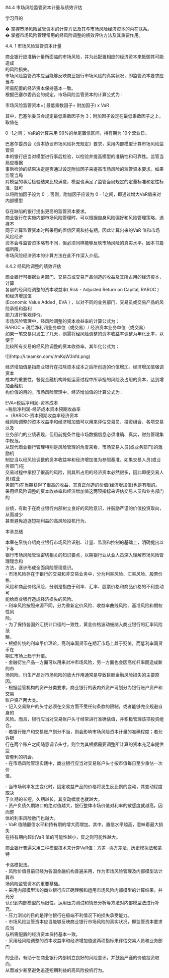 #4.4 市场风险监管资本计量与绩效评估
<p>学习目的</p>
    <p>�   掌握市场风险监管资本的计算方法及其与市场风险经济资本的内在联系。 <br />
�   掌握市场风险管理常用的经风险调整的绩效评估方法及其重要作用。</p>
    <p>4.4. 1 市场风险监管资本计量</p>
    <p>商业银行应准确计量所面临的市场风险，并为此配置相应的经济资本来抵御其可能造成 <br />
      的风险损失。 <br />
市场风险监管资本应当能够反映商业银行市场风险的真实状况，即监管资本要求应当与 <br />
所需配置的经济资本保持基本一致。 <br />
根据巴塞尔委员会的规定，市场风险监管资本的计算公式为：</p>
    <p>市场风险监管资本=(  最低乘数因子+  附加因子) x VaR</p>
    <p>其中，巴塞尔委员会规定最低乘数因子为 3；附加因子设定在最低乘数因子之上，取值在</p>
    <p>0 -1之间；   VaR的计算采用   99%的单尾置信区间，持有期为  10个营业日。</p>
    <p>巴塞尔委员会《资本协议市场风险补充规定》要求，采用内部模型计算市场风险监管资 <br />
      本的银行应当对模型进行事后检验，以检验并提高模型的准确性和可靠性。监管当局应根据 <br />
      事后检验的结果决定是否通过设定附加因子来提高市场风险的监管资本要求。如果监管当局 <br />
      对模型的事后检验结果比较满意，模型也满足了监管当局规定的定量标准和定性标准，就可 <br />
    以将附加因子设为 0 ；否则，附加因子应设为 0 - 1之间，即通过增大VaR值来对内部模型</p>
    <p>存在缺陷的银行提出更高的监管资本要求。 <br />
商业银行在实施内部市场风险管理时，可以根据自身风险偏好和风险管理策略，选择不 <br />
同于计算监管资本时所采用的置信区间和持有期，因此计算出来的VaR 值和市场风险经济 <br />
资本会与监管资本略有不同，但必须同样能够反映市场风险的真实水平。因本书篇幅所限， <br />
市场风险经济资本的计算方法在此不作深入介绍。</p>
    <p>4.4.2 经风险调整的绩效评估</p>
    <p>商业银行可根据业务部门、交易员或交易产品创造的收益及其所占用的经济资本，计算 <br />
      各自的经风险调整的资本收益率( Risk - Adjusted Return on Capital, RAROC ) 和经济增加值 <br />
      (Economic Value Added , EVA ) ，以对不同的业务部门、交易员或交易产品的风险承担和盈利 <br />
      能力进行客观评价。 <br />
市场风险管理中，经风险调整的资本收益率的计算公式为： <br />
RAROC = 税后净利润业务单位（或交易）/ 经济资本业务单位（或交易） <br />
如果一笔交易只发生了几天，则需将经风险调整的资本收益率调整为年化比率，以便于 <br />
比较所有交易的经风险调整的资本收益率。其年化公式为：</p>
    <p>![](http://i.teamkn.com/i/mKqW3nfd.png)</p>
    <p>经济增加值是指商业银行在扣除资本成本之后所创造的价值增加。经济增加值强调资本 <br />
      成本的重要性，督促金融机构降低运营过程中所承担的风险及占用的资本，达到增加金融机 <br />
    构价值的目的。市场风险管理中，经济增加值的计算公式为：</p>
    <p> EVA=税后净利润-资本成本 <br />
=税后净利润-经济成本资本预期收益率 <br />
=（RAROC-资本预期收益率经济资本 <br />
经风险调整的资本收益率和经济增加值可以用来评估交易员、投资组合、各项交易以及 <br />
业务部门的业绩表现，但用前提条件是市场数据信息必须准确、真实，财务管理集中规范。 <br />
从现代商业银行管理特别是风险管理的角度来看，市场交易人员(或业务部门)的激励机 <br />
制应当以经风险调整的资本收益率和经济增加值为参照基准。如果交易人员(或业务部门)在 <br />
交易过程中承担了很高的风险，则其所占用的经济资本必然很多，因此即便交易人员(或业 <br />
务部门)在当期获得了很高的收益，其真正创造的价值(经济增加值)也是有限的。 <br />
采用经风险调整的资本收益率和经济增加值这两项指标来评估交易人员和业务部门的 </p>
    <p>业绩，有助于在商业银行内部树立良好的风险意识，并鼓励严谨的价值投资取向，从而减少 <br />
    甚至避免追逐短期利益的高风险投机行为。</p>
    <p>本章总结 </p>
    <p>本章在系统介绍商业银行市场风险识别、计量、监测和控制的基础上，明确提出以下与 <br />
      银行市场风险管理密切相关的知识要点，以期银行业从业人员深入理解市场风险管理理念和 <br />
      方法，逐步形成全面风险管理意识。 <br />
- 市场风险存在于银行的交易和非交易业务中，分为利率风险、汇率风险、股票价格. <br />
风险和商品价格风险，分别是指由于利率、汇率、股票价格和商品价格的不利变动可 <br />
能给商业银行造成经济损失的风险。 <br />
- 利率风险按照来源不同，分为重新定价风险、收益率曲线风险、基准风险和期权性风 <br />
险。 <br />
- 为了保持各国外汇统计口径的一致性，黄金价格波动被纳入商业银行的汇率风险范 <br />
畴。 <br />
- 根据传统的利率平价理论，高利率国货币在期汇市场上趋于贬值，而低利率国货币在 <br />
期汇市场上趋于升值。 <br />
- 金融衍生产品一方面可以用来对冲市场风险，另一方面也会因高杠杆率而造成新的市 <br />
场风险。衍生产品对市场风险的放大作用通常是导致巨额金融风险损失的主要原因。 <br />
- 根据监管机构的资产分类要求，商业银行的表内外资产可划分为银行账户资产和交易 <br />
账户资产两大类。 <br />
- 记入交易账户的头寸必须在交易方面不受任何条款的限制，或者能够完全规避自身的 <br />
风险。而且，银行应当对交易账户头寸经常进行准确估值，并积极管理该项投资组合。 <br />
- 若银行账户和交易账户划分不当，则会影响市场风险资本计量的准确程度；若允许银 <br />
行在两个账户之间随意调节头寸，则会为其根据需要调整所计算的资本充足率提供监 <br />
管套利的机会。 <br />
- 在市场风险管理实践中，商业银行应当对交易账户头寸按市值每日至少重估一次价 <br />
值。 </p>
    <p> - 当市场利率发生变化时，固定收益产品的价格将发生反比例的变动，其变动程度取决 <br />
于久期的长短，久期越长，其变动幅度也就越大。 <br />
- 资产负债久期缺口的绝对值越大，银行整体市场价值对利率的敏感度就越高，因而整 <br />
体的利率风险敞门也越大。 <br />
- VaR 值随置信水平和持有期的增大而增加。其中，置信水平越高，意味着最大损失 <br />
在持有期内超出VaR 值的可能性越小，反之则可能性越大。</p>
    <p>商业银行普遍采用三种模型技术来计算VaR值：方差 -协方差法、历史模拟法和蒙特 </p>
    <p>卡洛模拟法。 <br />
- 风险价值目前已经为各国金融机构普遍采用，作为市场风险管理及内部模型法计算市 <br />
场风险监管资本的重要基础。 <br />
- 采用内部模型法的商业银行应正确理解和运用市场风险内部模型的计算结果，并充分 <br />
认识到内部模型的局限性，运用压力测试和情景分析等方法对内部模型法进行补充。 <br />
- 压力测试的目的是评估银行在极端不利情况下的损失承受能力。 <br />
- 市场风险监管资本应当能够反映商业银行市场风险的真实状况，即监管资本要求应当 <br />
与所需配置的经济资本保持基本一致。 <br />
- 采用经风险调整的资本收益率和经济增加值这两项指标来评估交易人员和业务部门 </p>
    <p>的业绩，有助于在商业银行内部树立良好的风险意识，并鼓励严谨的价值投资取向， <br />
从而减少甚至避免追逐短期利益的高风险投机行为。 <br />
    </p>